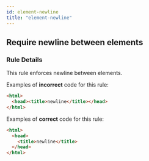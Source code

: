 ```yaml
---
id: element-newline
title: "element-newline"
---
```


## Require newline between elements

### Rule Details

This rule enforces newline between elements.

Examples of **incorrect** code for this rule:

```html
<html>
  <head><title>newline</title></head>
</html>
```

Examples of **correct** code for this rule:

```html
<html>
  <head>
    <title>newline</title>
  </head>
</html>
```
